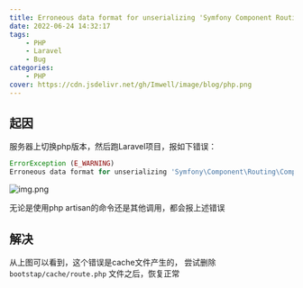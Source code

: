 ```yaml
---
title: Erroneous data format for unserializing 'Symfony Component Routing CompiledRoute'
date: 2022-06-24 14:32:17
tags:
    - PHP
    - Laravel
    - Bug
categories:
    - PHP
cover: https://cdn.jsdelivr.net/gh/Imwell/image/blog/php.png
---
```

## 起因
服务器上切换php版本，然后跑Laravel项目，报如下错误：
```php
ErrorException (E_WARNING)
Erroneous data format for unserializing 'Symfony\Component\Routing\CompiledRoute'
```
![img.png](/img/laravel-bug-unserializing.png)

无论是使用php artisan的命令还是其他调用，都会报上述错误

## 解决
从上图可以看到，这个错误是cache文件产生的， 尝试删除 `bootstap/cache/route.php` 文件之后，恢复正常
